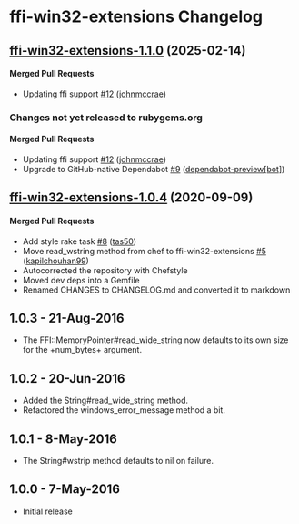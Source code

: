 <!-- usage documentation: http://expeditor-docs.es.chef.io/configuration/changelog/ -->

# ffi-win32-extensions Changelog
<!-- latest_release 1.1.0 -->
## [ffi-win32-extensions-1.1.0](https://github.com/chef/ffi-win32-extensions/tree/ffi-win32-extensions-1.1.0) (2025-02-14)

#### Merged Pull Requests
- Updating ffi support [#12](https://github.com/chef/ffi-win32-extensions/pull/12) ([johnmccrae](https://github.com/johnmccrae))
<!-- latest_release -->
<!-- release_rollup since=1.0.4 -->
### Changes not yet released to rubygems.org

#### Merged Pull Requests
- Updating ffi support [#12](https://github.com/chef/ffi-win32-extensions/pull/12) ([johnmccrae](https://github.com/johnmccrae)) <!-- 1.1.0 -->
- Upgrade to GitHub-native Dependabot [#9](https://github.com/chef/ffi-win32-extensions/pull/9) ([dependabot-preview[bot]](https://github.com/dependabot-preview[bot])) <!-- 1.0.5 -->
<!-- release_rollup -->
<!-- latest_stable_release -->
## [ffi-win32-extensions-1.0.4](https://github.com/chef/ffi-win32-extensions/tree/ffi-win32-extensions-1.0.4) (2020-09-09)

#### Merged Pull Requests
- Add style rake task [#8](https://github.com/chef/ffi-win32-extensions/pull/8) ([tas50](https://github.com/tas50))
- Move read_wstring method from chef to ffi-win32-extensions [#5](https://github.com/chef/ffi-win32-extensions/pull/5) ([kapilchouhan99](https://github.com/kapilchouhan99))
- Autocorrected the repository with Chefstyle
- Moved dev deps into a Gemfile
- Renamed CHANGES to CHANGELOG.md and converted it to markdown
<!-- latest_stable_release -->

## 1.0.3 - 21-Aug-2016

* The FFI::MemoryPointer#read_wide_string now defaults to its own size
  for the +num_bytes+ argument.

## 1.0.2 - 20-Jun-2016
* Added the String#read_wide_string method.
* Refactored the windows_error_message method a bit.

## 1.0.1 - 8-May-2016
* The String#wstrip method defaults to nil on failure.

## 1.0.0 - 7-May-2016
* Initial release